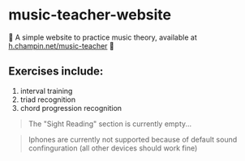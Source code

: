 # music-teacher-website

🎵 A simple website to practice music theory, available at [h.champin.net/music-teacher](h.champin.net/music-teacher) 🎵

## Exercises include:

1. interval training
2. triad recognition
3. chord progression recognition

> The "Sight Reading" section is currently empty...

> Iphones are currently not supported because of default sound confinguration (all other devices should work fine)
